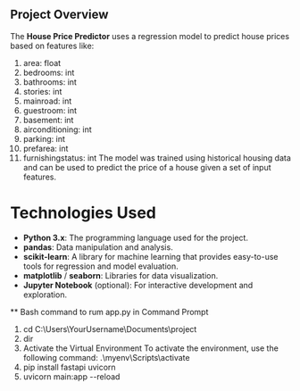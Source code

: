 ## Project Overview

The **House Price Predictor** uses a regression model to predict house prices based on features like:
  1.  area: float
  2.  bedrooms: int
  3.  bathrooms: int
  4.  stories: int
  5.  mainroad: int
  6.  guestroom: int
  7.  basement: int
  8.  airconditioning: int
  9.  parking: int
  10.  prefarea: int
  11.  furnishingstatus: int
The model was trained using historical housing data and can be used to predict the price of a house given a set of input features.
# Technologies Used

- **Python 3.x**: The programming language used for the project.
- **pandas**: Data manipulation and analysis.
- **scikit-learn**: A library for machine learning that provides easy-to-use tools for regression and model evaluation.
- **matplotlib** / **seaborn**: Libraries for data visualization.
- **Jupyter Notebook** (optional): For interactive development and exploration.

 ** Bash command to rum app.py in Command Prompt
  1. cd C:\Users\YourUsername\Documents\project
  2. dir
  3. Activate the Virtual Environment
  To activate the environment, use the following command:
    .\myenv\Scripts\activate
  4. pip install fastapi uvicorn
  5. uvicorn main:app --reload

